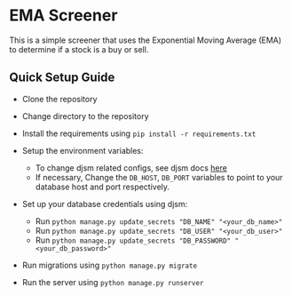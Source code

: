 # EMA Screener

This is a simple screener that uses the Exponential Moving Average (EMA) to determine if a stock is a buy or sell.

## Quick Setup Guide

- Clone the repository

- Change directory to the repository

- Install the requirements using `pip install -r requirements.txt`

- Setup the environment variables:
  - To change djsm related configs, see djsm docs [here](https://github.com/ti-oluwa/djsm#)
  - If necessary, Change the `DB_HOST`, `DB_PORT` variables to point to your database host and port respectively.

- Set up your database credentials using djsm:
  - Run `python manage.py update_secrets "DB_NAME" "<your_db_name>"`
  - Run `python manage.py update_secrets "DB_USER" "<your_db_user>"`
  - Run `python manage.py update_secrets "DB_PASSWORD" "<your_db_password>"`

- Run migrations using `python manage.py migrate`

- Run the server using `python manage.py runserver`
